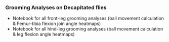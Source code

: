 ### Grooming Analyses on Decapitated flies
- Notebook for all front-leg grooming analyses (ball movement calculation & Femur-tibia flexion join angle heatmaps)
- Notebook for all hind-leg grooming analyses (ball movement calculation & leg flexion angle heatmaps)
